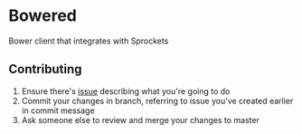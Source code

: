 # Bowered

Bower client that integrates with Sprockets

## Contributing

1. Ensure there's [issue](https://github.com/bowered/bowered/issues) describing what you're going to do
2. Commit your changes in branch, referring to issue you've created earlier in commit message
3. Ask someone else to review and merge your changes to master
